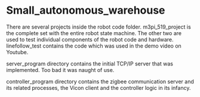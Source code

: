 # Small_autonomous_warehouse

There are several projects inside the robot code folder. m3pi_519_project is the complete set with the entire robot state machine.
The other two are used to test individual components of the robot code and hardware.
linefollow_test contains the code which was used in the demo video on Youtube.

server_program directory contains the initial TCP/IP server that was implemented. Too bad it was naught of use.  

controller_program directory contains the zigbee communication server and its related processes, the Vicon client and the controller logic in its infancy.
